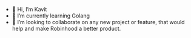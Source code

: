 - 👋 Hi, I’m Kavit
- 🌱 I’m currently learning Golang
- 💞️ I’m looking to collaborate on any new project or feature, that would help and make Robinhood a better product.

<!---
kavitrmehta/kavitrmehta is a ✨ special ✨ repository because its `README.md` (this file) appears on your GitHub profile.
You can click the Preview link to take a look at your changes.
--->
